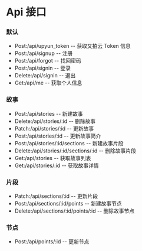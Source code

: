 # Api 接口

### 默认
- Post:/api/upyun_token -- 获取又拍云 Token 信息
- Post:/api/signup -- 注册
- Post:/api/forgot -- 找回密码
- Post:/api/signin -- 登录
- Delete:/api/signin -- 退出
- Get:/api/me -- 获取个人信息


### 故事
- Post:/api/stories -- 新建故事
- Delete:/api/stories/:id -- 删除故事
- Patch:/api/stories/:id -- 更新故事
- Post:/api/stories/:id -- 更新故事简介
- Post:/api/stories/:id/sections -- 新建故事片段
- Delete:/api/stories/:id/sections/:id -- 删除故事片段
- Get:/api/stories -- 获取故事列表
- Get:/api/stories/:id -- 获取故事详情


### 片段
- Patch:/api/sections/:id -- 更新片段
- Post:/api/sections/:id/points -- 新建故事节点
- Delete:/api/sections/:id/points/:id -- 删除故事节点


### 节点
- Post:/api/points/:id -- 更新节点